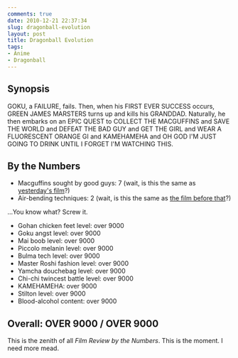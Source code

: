 ```yaml
---
comments: true
date: 2010-12-21 22:37:34
slug: dragonball-evolution
layout: post
title: Dragonball Evolution
tags:
- Anime
- Dragonball
---
```


## Synopsis

GOKU, a FAILURE, fails.  Then, when his FIRST EVER SUCCESS occurs, GREEN JAMES MARSTERS turns up and kills his GRANDDAD.  Naturally, he then embarks on an EPIC QUEST to COLLECT THE MACGUFFINS and SAVE THE WORLD and DEFEAT THE BAD GUY and GET THE GIRL and WEAR A FLUORESCENT ORANGE GI and KAMEHAMEHA and OH GOD I'M JUST GOING TO DRINK UNTIL I FORGET I'M WATCHING THIS.

## By the Numbers

  * Macguffins sought by good guys: 7 (wait, is this the same as [yesterday's film](/filmreviews/harry-potter-and-the-deathly-hallows-part-i)?)
  * Air-bending techniques: 2 (wait, is this the same as [the film before that](/filmreviews/the-last-airbender)?)

...You know what?  Screw it.  
  
  * Gohan chicken feet level: over 9000
  * Goku angst level: over 9000
  * Mai boob level: over 9000
  * Piccolo melanin level: over 9000
  * Bulma tech level: over 9000
  * Master Roshi fashion level: over 9000
  * Yamcha douchebag level: over 9000
  * Chi-chi twincest battle level: over 9000
  * KAMEHAMEHA: over 9000
  * Stilton level: over 9000
  * Blood-alcohol content: over 9000

## Overall: OVER 9000 / OVER 9000

This is the zenith of all _Film Review by the Numbers_.  This is the moment.  I need more mead.
